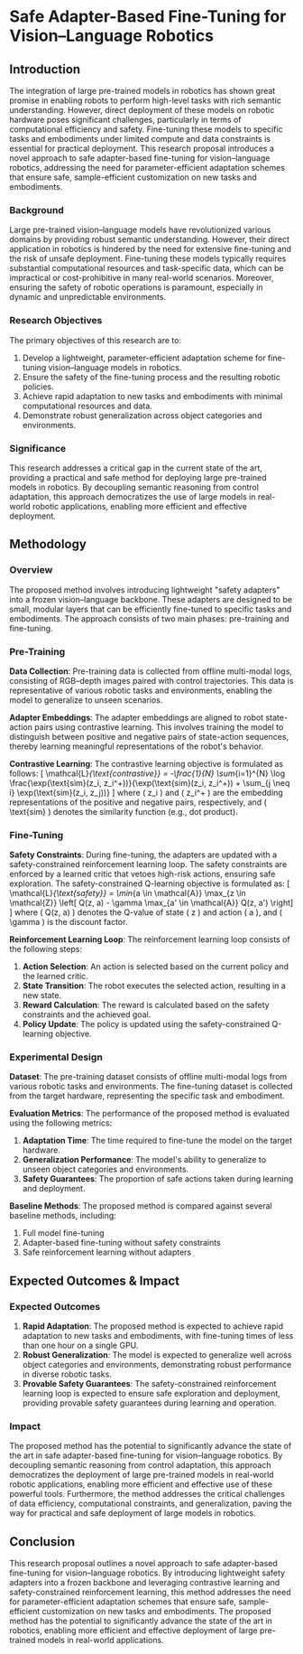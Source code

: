 # Safe Adapter-Based Fine-Tuning for Vision–Language Robotics

## Introduction

The integration of large pre-trained models in robotics has shown great promise in enabling robots to perform high-level tasks with rich semantic understanding. However, direct deployment of these models on robotic hardware poses significant challenges, particularly in terms of computational efficiency and safety. Fine-tuning these models to specific tasks and embodiments under limited compute and data constraints is essential for practical deployment. This research proposal introduces a novel approach to safe adapter-based fine-tuning for vision–language robotics, addressing the need for parameter-efficient adaptation schemes that ensure safe, sample-efficient customization on new tasks and embodiments.

### Background

Large pre-trained vision–language models have revolutionized various domains by providing robust semantic understanding. However, their direct application in robotics is hindered by the need for extensive fine-tuning and the risk of unsafe deployment. Fine-tuning these models typically requires substantial computational resources and task-specific data, which can be impractical or cost-prohibitive in many real-world scenarios. Moreover, ensuring the safety of robotic operations is paramount, especially in dynamic and unpredictable environments.

### Research Objectives

The primary objectives of this research are to:
1. Develop a lightweight, parameter-efficient adaptation scheme for fine-tuning vision–language models in robotics.
2. Ensure the safety of the fine-tuning process and the resulting robotic policies.
3. Achieve rapid adaptation to new tasks and embodiments with minimal computational resources and data.
4. Demonstrate robust generalization across object categories and environments.

### Significance

This research addresses a critical gap in the current state of the art, providing a practical and safe method for deploying large pre-trained models in robotics. By decoupling semantic reasoning from control adaptation, this approach democratizes the use of large models in real-world robotic applications, enabling more efficient and effective deployment.

## Methodology

### Overview

The proposed method involves introducing lightweight "safety adapters" into a frozen vision–language backbone. These adapters are designed to be small, modular layers that can be efficiently fine-tuned to specific tasks and embodiments. The approach consists of two main phases: pre-training and fine-tuning.

### Pre-Training

**Data Collection**: Pre-training data is collected from offline multi-modal logs, consisting of RGB–depth images paired with control trajectories. This data is representative of various robotic tasks and environments, enabling the model to generalize to unseen scenarios.

**Adapter Embeddings**: The adapter embeddings are aligned to robot state-action pairs using contrastive learning. This involves training the model to distinguish between positive and negative pairs of state-action sequences, thereby learning meaningful representations of the robot's behavior.

**Contrastive Learning**: The contrastive learning objective is formulated as follows:
\[ \mathcal{L}_{\text{contrastive}} = -\frac{1}{N} \sum_{i=1}^{N} \log \frac{\exp(\text{sim}(z_i, z_i^+))}{\exp(\text{sim}(z_i, z_i^+)) + \sum_{j \neq i} \exp(\text{sim}(z_i, z_j))} \]
where \( z_i \) and \( z_i^+ \) are the embedding representations of the positive and negative pairs, respectively, and \( \text{sim} \) denotes the similarity function (e.g., dot product).

### Fine-Tuning

**Safety Constraints**: During fine-tuning, the adapters are updated with a safety-constrained reinforcement learning loop. The safety constraints are enforced by a learned critic that vetoes high-risk actions, ensuring safe exploration. The safety-constrained Q-learning objective is formulated as:
\[ \mathcal{L}_{\text{safety}} = \min_{a \in \mathcal{A}} \max_{z \in \mathcal{Z}} \left[ Q(z, a) - \gamma \max_{a' \in \mathcal{A}} Q(z, a') \right] \]
where \( Q(z, a) \) denotes the Q-value of state \( z \) and action \( a \), and \( \gamma \) is the discount factor.

**Reinforcement Learning Loop**: The reinforcement learning loop consists of the following steps:
1. **Action Selection**: An action is selected based on the current policy and the learned critic.
2. **State Transition**: The robot executes the selected action, resulting in a new state.
3. **Reward Calculation**: The reward is calculated based on the safety constraints and the achieved goal.
4. **Policy Update**: The policy is updated using the safety-constrained Q-learning objective.

### Experimental Design

**Dataset**: The pre-training dataset consists of offline multi-modal logs from various robotic tasks and environments. The fine-tuning dataset is collected from the target hardware, representing the specific task and embodiment.

**Evaluation Metrics**: The performance of the proposed method is evaluated using the following metrics:
1. **Adaptation Time**: The time required to fine-tune the model on the target hardware.
2. **Generalization Performance**: The model's ability to generalize to unseen object categories and environments.
3. **Safety Guarantees**: The proportion of safe actions taken during learning and deployment.

**Baseline Methods**: The proposed method is compared against several baseline methods, including:
1. Full model fine-tuning
2. Adapter-based fine-tuning without safety constraints
3. Safe reinforcement learning without adapters

## Expected Outcomes & Impact

### Expected Outcomes

1. **Rapid Adaptation**: The proposed method is expected to achieve rapid adaptation to new tasks and embodiments, with fine-tuning times of less than one hour on a single GPU.
2. **Robust Generalization**: The model is expected to generalize well across object categories and environments, demonstrating robust performance in diverse robotic tasks.
3. **Provable Safety Guarantees**: The safety-constrained reinforcement learning loop is expected to ensure safe exploration and deployment, providing provable safety guarantees during learning and operation.

### Impact

The proposed method has the potential to significantly advance the state of the art in safe adapter-based fine-tuning for vision–language robotics. By decoupling semantic reasoning from control adaptation, this approach democratizes the deployment of large pre-trained models in real-world robotic applications, enabling more efficient and effective use of these powerful tools. Furthermore, the method addresses the critical challenges of data efficiency, computational constraints, and generalization, paving the way for practical and safe deployment of large models in robotics.

## Conclusion

This research proposal outlines a novel approach to safe adapter-based fine-tuning for vision–language robotics. By introducing lightweight safety adapters into a frozen backbone and leveraging contrastive learning and safety-constrained reinforcement learning, this method addresses the need for parameter-efficient adaptation schemes that ensure safe, sample-efficient customization on new tasks and embodiments. The proposed method has the potential to significantly advance the state of the art in robotics, enabling more efficient and effective deployment of large pre-trained models in real-world applications.